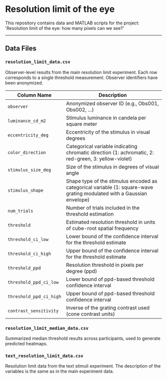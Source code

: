 # Resolution limit of the eye

This repository contains data and MATLAB scripts for the project: 'Resolution limit of the eye: how many pixels can we see?'

---

## Data Files

### `resolution_limit_data.csv`
Observer-level results from the main resolution limit experiment. Each row corresponds to a single threshold measurement. Observer identifiers have been anonymized.


| Column Name               | Description                                                                 |
|--------------------------|-----------------------------------------------------------------------------|
| `observer`               | Anonymized observer ID (e.g., Obs001, Obs002, ...)                          |
| `luminance_cd_m2`        | Stimulus luminance in candela per square meter                              |
| `eccentricity_deg`       | Eccentricity of the stimulus in visual degrees                              |
| `color_direction`        | Categorical variable indicating chromatic direction (1: achromatic, 2: red-green, 3: yellow-violet)                       |
| `stimulus_size_deg`      | Size of the stimulus in degrees of visual angle                             |
| `stimulus_shape`         | Shape type of the stimulus encoded as categorical variable (1: square-wave grating modulated with a Gaussian envelope)                |
| `num_trials`             | Number of trials included in the threshold estimation                       |
| `threshold`              | Estimated resolution threshold in units of cube-root spatial frequency                                 |
| `threshold_ci_low`       | Lower bound of the confidence interval for the threshold estimate           |
| `threshold_ci_high`      | Upper bound of the confidence interval for the threshold estimate           |
| `threshold_ppd`          | Resolution threshold in pixels per degree (ppd)                               |
| `threshold_ppd_ci_low`   | Lower bound of ppd-based threshold confidence interval                      |
| `threshold_ppd_ci_high`  | Upper bound of ppd-based threshold confidence interval                      |
| `contrast_sensitivity`   | Inverse of the grating contrast used (cone contrast units)                  |

### `resolution_limit_median_data.csv`
Summarized median threshold results across participants, used to generate predicted heatmaps.

### `text_resolution_limit_data.csv`
Resolution limit data from the text stimuli experiment. The description of the variables is the same as in the main experiment data. 






